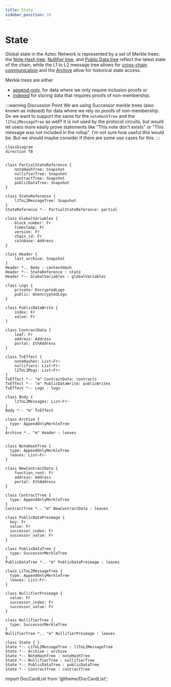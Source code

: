 ```yaml
---
title: State
sidebar_position: 10
---
```


# State

Global state in the Aztec Network is represented by a set of Merkle trees: the [Note Hash tree](./note_hash_tree.md), [Nullifier tree](./nullifier_tree.md), and [Public Data tree](./public_data_tree.md) reflect the latest state of the chain, while the L1 to L2 message tree allows for [cross-chain communication](../contracts/#l2-outbox) and the [Archive](./archive.md) allow for historical state access.

Merkle trees are either 
- [append-only](./tree_impls.md#append-only-merkle-trees), for data where we only require inclusion proofs or 
- [indexed](./tree_impls.md#indexed-merkle-trees) for storing data that requires proofs of non-membership.

:::warning Discussion Point
We are using Successor merkle trees (also known as indexed) for data where we rely on proofs of non-membership. Do we want to support the same for the `noteHashTree` and the `l1ToL2MessageTree` as well? It is not used by the protocol circuits, but would let users more easily prove statements like "This note don't exists" or "This message was not included in the rollup". I'm not sure how useful this would be. But we should maybe consider if there are some use cases for this.
:::

```mermaid
classDiagram
direction TB


class PartialStateReference {
    noteHashTree: Snapshot
    nullifierTree: Snapshot
    contractTree: Snapshot
    publicDataTree: Snapshot
}

class StateReference {
    l1ToL2MessageTree: Snapshot
}
StateReference *-- PartialStateReference: partial

class GlobalVariables {
    block_number: Fr
    timestamp: Fr
    version: Fr
    chain_id: Fr
    coinbase: Address
}

class Header {
    last_archive: Snapshot
}
Header *.. Body : contentHash
Header *-- StateReference : state
Header *-- GlobalVariables : globalVariables

class Logs {
    private: EncryptedLogs
    public: UnencryptedLogs
}

class PublicDataWrite {
    index: Fr
    value: Fr
}

class ContractData {
    leaf: Fr
    address: Address
    portal: EthAddress
}

class TxEffect {
    noteHashes: List~Fr~
    nullifiers: List~Fr~
    l2ToL1Msgs: List~Fr~
}
TxEffect *-- "m" ContractData: contracts
TxEffect *-- "m" PublicDataWrite: publicWrites
TxEffect *-- Logs : logs

class Body {
    l1ToL2Messages: List~Fr~
}
Body *-- "m" TxEffect

class Archive {
  type: AppendOnlyMerkleTree
}
Archive *.. "m" Header : leaves


class NoteHashTree {
  type: AppendOnlyMerkleTree
  leaves: List~Fr~
}

class NewContractData {
    function_root: Fr
    address: Address
    portal: EthAddress
}

class ContractTree {
  type: AppendOnlyMerkleTree
}
ContractTree *.. "m" NewContractData : leaves 

class PublicDataPreimage {
  key: Fr
  value: Fr
  successor_index: Fr
  successor_value: Fr
}

class PublicDataTree {
  type: SuccessorMerkleTree
}
PublicDataTree *.. "m" PublicDataPreimage : leaves 

class L1ToL2MessageTree {
  type: AppendOnlyMerkleTree
  leaves: List~Fr~
}

class NullifierPreimage {
  value: Fr
  successor_index: Fr
  successor_value: Fr
}

class NullifierTree {
  type: SuccessorMerkleTree
}
NullifierTree *.. "m" NullifierPreimage : leaves

class State { }
State *-- L1ToL2MessageTree : l1ToL2MessageTree
State *-- Archive : archive
State *-- NoteHashTree : noteHashTree
State *-- NullifierTree : nullifierTree
State *-- PublicDataTree : publicDataTree
State *-- ContractTree : contractTree
```


import DocCardList from '@theme/DocCardList';

<DocCardList />
